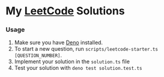 # My [LeetCode](https://leetcode.com) Solutions

### Usage

1. Make sure you have [Deno](https://deno.land/) installed.
1. To start a new question, run `scripts/leetcode-starter.ts [QUESTION_NUMBER]`.
1. Implement your solution in the `solution.ts` file
1. Test your solution with `deno test solution.test.ts`

